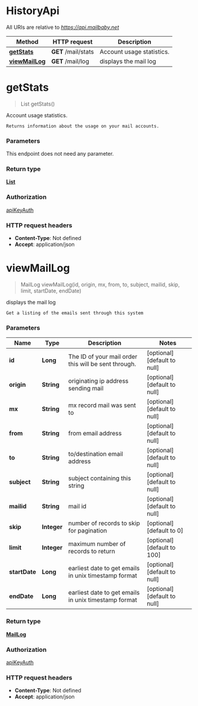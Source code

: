 # HistoryApi

All URIs are relative to *https://api.mailbaby.net*

| Method | HTTP request | Description |
|------------- | ------------- | -------------|
| [**getStats**](HistoryApi.md#getStats) | **GET** /mail/stats | Account usage statistics. |
| [**viewMailLog**](HistoryApi.md#viewMailLog) | **GET** /mail/log | displays the mail log |


<a name="getStats"></a>
# **getStats**
> List getStats()

Account usage statistics.

    Returns information about the usage on your mail accounts.

### Parameters
This endpoint does not need any parameter.

### Return type

[**List**](../Models/getStats_200_response_inner.md)

### Authorization

[apiKeyAuth](../README.md#apiKeyAuth)

### HTTP request headers

- **Content-Type**: Not defined
- **Accept**: application/json

<a name="viewMailLog"></a>
# **viewMailLog**
> MailLog viewMailLog(id, origin, mx, from, to, subject, mailid, skip, limit, startDate, endDate)

displays the mail log

    Get a listing of the emails sent through this system 

### Parameters

|Name | Type | Description  | Notes |
|------------- | ------------- | ------------- | -------------|
| **id** | **Long**| The ID of your mail order this will be sent through. | [optional] [default to null] |
| **origin** | **String**| originating ip address sending mail | [optional] [default to null] |
| **mx** | **String**| mx record mail was sent to | [optional] [default to null] |
| **from** | **String**| from email address | [optional] [default to null] |
| **to** | **String**| to/destination email address | [optional] [default to null] |
| **subject** | **String**| subject containing this string | [optional] [default to null] |
| **mailid** | **String**| mail id | [optional] [default to null] |
| **skip** | **Integer**| number of records to skip for pagination | [optional] [default to 0] |
| **limit** | **Integer**| maximum number of records to return | [optional] [default to 100] |
| **startDate** | **Long**| earliest date to get emails in unix timestamp format | [optional] [default to null] |
| **endDate** | **Long**| earliest date to get emails in unix timestamp format | [optional] [default to null] |

### Return type

[**MailLog**](../Models/MailLog.md)

### Authorization

[apiKeyAuth](../README.md#apiKeyAuth)

### HTTP request headers

- **Content-Type**: Not defined
- **Accept**: application/json

